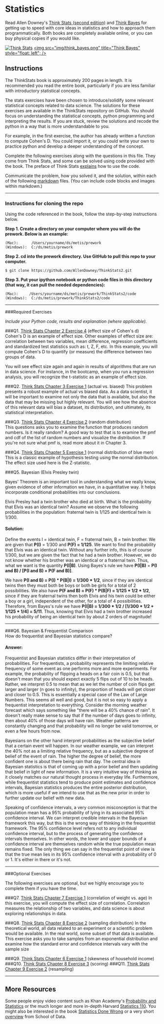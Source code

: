 # Statistics

Read Allen Downey's [Think Stats (second edition)](http://greenteapress.com/thinkstats2/) and [Think Bayes](http://greenteapress.com/thinkbayes/) for getting up to speed with core ideas in statistics and how to approach them programmatically. Both books are completely available online, or you can buy physical copies if you would like.

[<img src="img/think_stats.jpg" title="Think Stats"/>](http://greenteapress.com/thinkstats2/)
[<img src="img/think_bayes.png" title="Think Bayes" style="float: left"; />](http://greenteapress.com/thinkbayes/)  

## Instructions

The ThinkStats book is approximately 200 pages in length.  It is recommended you read the entire book, particularly if you are less familiar with introductory statistical concepts.

The stats exercises have been chosen to introduce/solidify some relevant statistical concepts related to data science.  The solutions for these exercises are available in the ThinkStats repository on GitHub.  You should focus on understanding the statistical concepts, python programming and interpreting the results.  If you are stuck, review the solutions and recode the python in a way that is more understandable to you. 

For example, in the first exercise, the author has already written a function to compute Cohen's D.  You could import it, or you could write your own to practice python and develop a deeper understanding of the concept. 

Complete the following exercises along with the questions in this file. They come from Think Stats, and some can be solved using code provided with the book. The preface of Think Stats [explains](http://greenteapress.com/thinkstats2/html/thinkstats2001.html#toc2) how to use the code.  

Communicate the problem, how you solved it, and the solution, within each of the following [markdown](https://guides.github.com/features/mastering-markdown/) files. (You can include code blocks and images within markdown.)

---

### Instructions for cloning the repo 
Using the code referenced in the book, follow the step-by-step instructions below.  

**Step 1. Create a directory on your computer where you will do the prework.  Below is an example:**

```
(Mac):      /Users/yourname/ds/metis/prework  
(Windows):  C:/ds/metis/prework
```

**Step 2. cd into the prework directory.  Use GitHub to pull this repo to your computer.**

```
$ git clone https://github.com/AllenDowney/ThinkStats2.git
```

**Step 3.  Put your ipython notebook or python code files in this directory (that way, it can pull the needed dependencies):**

```
(Mac):     /Users/yourname/ds/metis/prework/ThinkStats2/code  
(Windows):  C:/ds/metis/prework/ThinkStats2/code
```

---

###Required Exercises

*Include your Python code, results and explanation (where applicable).*

###Q1. [Think Stats Chapter 2 Exercise 4](statistics/2-4-cohens_d.md) (effect size of Cohen's d)  
Cohen's D is an example of effect size.  Other examples of effect size are:  correlation between two variables, mean difference, regression coefficients and standardized test statistics such as: t, Z, F, etc. In this example, you will compute Cohen's D to quantify (or measure) the difference between two groups of data.   

You will see effect size again and again in results of algorithms that are run in data science.  For instance, in the bootcamp, when you run a regression analysis, you will recognize the t-statistic as an example of effect size.

###Q2. [Think Stats Chapter 3 Exercise 1](statistics/3-1-actual_biased.md) (actual vs. biased)
This problem presents a robust example of actual vs biased data.  As a data scientist, it will be important to examine not only the data that is available, but also the data that may be missing but highly relevant.  You will see how the absence of this relevant data will bias a dataset, its distribution, and ultimately, its statistical interpretation.

###Q3. [Think Stats Chapter 4 Exercise 2](statistics/4-2-random_dist.md) (random distribution)  
This questions asks you to examine the function that produces random numbers.  Is it really random?  A good way to test that is to examine the pmf and cdf of the list of random numbers and visualize the distribution.  If you're not sure what pmf is, read more about it in Chapter 3.  

###Q4. [Think Stats Chapter 5 Exercise 1](statistics/5-1-blue_men.md) (normal distribution of blue men)
This is a classic example of hypothesis testing using the normal distribution.  The effect size used here is the Z-statistic. 



###Q5. Bayesian (Elvis Presley twin) 

Bayes' Theorem is an important tool in understanding what we really know, given evidence of other information we have, in a quantitative way.  It helps incorporate conditional probabilities into our conclusions.

Elvis Presley had a twin brother who died at birth.  What is the probability that Elvis was an identical twin? Assume we observe the following probabilities in the population: fraternal twin is 1/125 and identical twin is 1/300.  

#### Solution:  
Define the events I = identical twin, F = fraternal twin, B = twin brother. We are given that **P(I)** = 1/300 and **P(F) = 1/125**. We want to find the probability that Elvis was an identical twin. Without any further info, this is of course 1/300, but we are given the fact that he had a twin brother. However, we do not know whether his brother was an identical or a fraternal twin. Thus, what we want is the quantity **P(I|B)**. Using Bayes's rule we have **P(I|B)** = **P(I and B) / [P(I and B) + P(F and B)]**. 

We have **P(I and B) = P(I) * P(B|I) = 1/300 * 1/2**, since if they are identical twins then they must both be boys or both be girls for a total of 2 possibilities. We also have **P(F and B) = P(F) * P(B|F) =  1/125 * 1/2 * 1/2**, since if they are fraternal twins then both Elvis and his twin could be either a boy or a girl, independent of the other, for a total of 4 possibilities. Therefore, from Bayes's rule we have **P(I|B) = 1/300 * 1/2 / [1/300 * 1/2 + 1/125 * 1/4] = 5/11**. Thus, knowing that Elvis had a twin brother increased his probability of being an identical twin by about 2 orders of magnitude!

---

###Q6. Bayesian &amp; Frequentist Comparison  
How do frequentist and Bayesian statistics compare?

#### Answer:
Frequentist and Bayesian statistics differ in their interpretation of probabilities. For frequentists, a probability represents the limiting relative frequency of some event as one performs more and more experiments. For example, the probability of flipping a heads on a fair coin is 0.5, but that doesn't mean that you should expect exactly 5 flips out of 10 to be heads. Rather, we interpret 0.5 to mean that as we let the number of coin flips get larger and larger (n goes to infinity), the proportion of heads will get closer and closer to 0.5. This is essentially a special case of the Law of Large Numbers. This seems all well and good, but it is not so easy to apply a frequentist interpretation to everything. Consider the morning weather forecast which says something like "there will be a 40% chance of rain". It doesn't really make sense to say that if the number of days goes to infinity, then about 40% of those days will have rain. Weather patterns are constantly changing and that probability will no longer be valid tomorrow, or even a few hours from now.

Bayesians on the other hand interpret probabilities as the subjective belief that a certain event will happen. In our weather example, we can interpret the 40% not as a limiting relative frequency, but as a subjective degree of belief of the event of rain. The higher the degree of belief, the more confident one is about there being rain that day. The central idea in Bayesian statistics is that of coming up with a prior belief and then updating that belief in light of new information. It is a very intuitive way of thinking as it closely matches our natural thought process in everyday life. Furthermore, while frequentist statistics tend to produce point estimates and confidence intervals, Bayesian statistics produces the entire posterior distribution, which is more useful if we intend to use that as the new prior in order to further update our belief with new data.

Speaking of confidence intervals, a very common misconception is that the population mean has a 95% probability of lying in its associated 95% confidence interval. We can interpret credible intervals in the Bayesian framework this way, but this is the wrong way of thinking in the frequentist framework. The 95% confidence level refers not to any individual confidence interval, but to the process of generating the confidence intervals themselves. In other words, the lower and upper bounds of a confidence interval are themselves random while the true population mean remains fixed. The only thing we can say in the frequentist point of view is that the true mean lies in its 95% confidence interval with a probability of 0 or 1. It's either in there or it's not.

---

###Optional Exercises

The following exercises are optional, but we highly encourage you to complete them if you have the time.

###Q7. [Think Stats Chapter 7 Exercise 1](statistics/7-1-weight_vs_age.md) (correlation of weight vs. age)
In this exercise, you will compute the effect size of correlation.  Correlation measures the relationship of two variables, and data science is about exploring relationships in data.    

###Q8. [Think Stats Chapter 8 Exercise 2](statistics/8-2-sampling_dist.md) (sampling distribution)
In the theoretical world, all data related to an experiment or a scientific problem would be available.  In the real world, some subset of that data is available.  This exercise asks you to take samples from an exponential distribution and examine how the standard error and confidence intervals vary with the sample size

###Q9. [Think Stats Chapter 6 Exercise 1](statistics/6-1-household_income.md) (skewness of household income)
###Q10. [Think Stats Chapter 8 Exercise 3](statistics/8-3-scoring.md) (scoring)
###Q11. [Think Stats Chapter 9 Exercise 2](statistics/9-2-resampling.md) (resampling)

---

## More Resources

Some people enjoy video content such as Khan Academy's [Probability and Statistics](https://www.khanacademy.org/math/probability) or the much longer and more in-depth Harvard [Statistics 110](https://www.youtube.com/playlist?list=PL2SOU6wwxB0uwwH80KTQ6ht66KWxbzTIo). You might also be interested in the book [Statistics Done Wrong](http://www.statisticsdonewrong.com/) or a very short [overview](http://schoolofdata.org/handbook/courses/the-math-you-need-to-start/) from School of Data.







